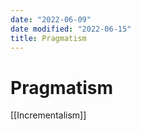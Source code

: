 ```yaml
---
date: "2022-06-09"
date modified: "2022-06-15"
title: Pragmatism
---
```


# Pragmatism
[[Incrementalism]]
